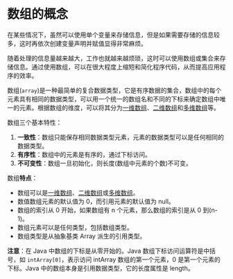 # 数组的概念

在某些情况下，虽然可以使用单个变量来存储信息，但是如果需要存储的信息较多，这时再依次创建变量声明并赋值显得非常麻烦。

随着处理的信息量越来越大，工作也就越来越烦琐，这时可以使用数组或集合来存储信息。通过使用数组，可以在很大程度上缩短和简化程序代码，从而提高应用程序的效率。

数组(`array`)是一种最简单的复合数据类型，它是有序数据的集合，数组中的每个元素具有相同的数据类型，可以用一个统一的数组名和不同的下标来确定数组中唯一的元素。根据数组的维度，可以将其分为[一维数组](dimensional_array.md)、[二维数组](double_dimensional_array.md)和[多维数组](multi_dimentional_array.md)等。

数组三个基本特性：

1.  **一致性**：数组只能保存相同数据类型元素，元素的数据类型可以是任何相同的数据类型。
2. **有序性**：数组中的元素是有序的，通过下标访问。
3. **不可变性**：数组一旦初始化，则长度(数组中元素的个数)不可变。


数组**特点**：

- 数组可以是[一维数组](dimensional_array.md)、[二维数组](double_dimensional_array.md)或[多维数组](multi_dimentional_array.md)。
- 数值数组元素的默认值为 0，而引用元素的默认值为 null。
- 数组的索引从 0 开始，如果数组有 n 个元素，那么数组的索引是从 0 到(n-1)。
- 数组元素可以是任何类型，包括数组类型。
- 数组类型是从抽象基类 Array 派生的引用类型。

**注意**：在 Java 中数组的下标是从零开始的。Java 数组下标访问运算符是中括号，如 `intArray[0]`，表示访问 intArray 数组的第一个元素，0 是第一个元素的下标。Java 中的数组本身是引用数据类型，它的长度属性是 length。